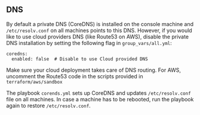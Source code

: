 ## DNS
By default a private DNS (CoreDNS) is installed on the console machine and `/etc/resolv.conf` on all machines points to this DNS.  However, if you would like to use cloud providers DNS (like Route53 on AWS), disable the private DNS installation by setting the following flag in `group_vars/all.yml`:
```
coredns:
  enabled: false  # Disable to use Cloud provided DNS 
```
Make sure your cloud deployment takes care of DNS routing.  For AWS, uncomment the Route53 code in the scripts provided in `terraform/aws/sandbox`

The playbook `corends.yml` sets up CoreDNS and updates `/etc/resolv.conf` file on all machines.  In case a machine has to be rebooted, run the playbook again to restore `/etc/resolv.conf`.

